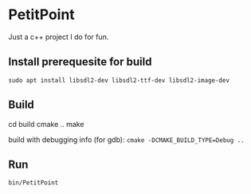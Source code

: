 # PetitPoint

Just a c++ project I do for fun.

## Install prerequesite for build
`sudo apt install libsdl2-dev libsdl2-ttf-dev libsdl2-image-dev`

## Build
cd build
cmake ..
make

build with debugging info (for gdb):
`cmake -DCMAKE_BUILD_TYPE=Debug ..`

## Run
`bin/PetitPoint`
